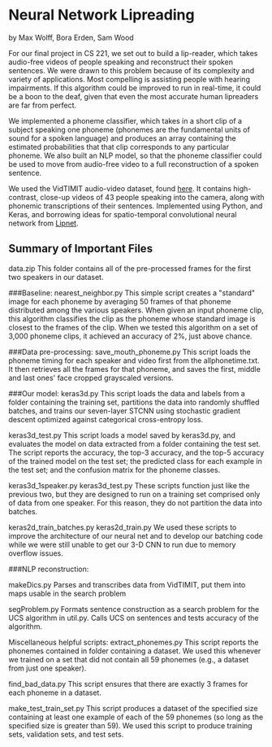 # Neural Network Lipreading 
by Max Wolff, Bora Erden, Sam Wood 

For our final project in CS 221, we set out to build a lip-reader, which takes audio-free videos of people speaking and reconstruct their spoken sentences. We were drawn to this problem because of its complexity and variety of applications. Most compelling is assisting people with hearing impairments. If this algorithm could be improved to run in real-time, it could be a boon to the deaf, given that even the most accurate human lipreaders are far from perfect.

We implemented a phoneme classifier, which takes in a short clip of a subject speaking one phoneme (phonemes are the fundamental units of sound for a spoken language) and produces an array containing the estimated probabilities that that clip corresponds to any particular phoneme. We also built an NLP model, so that the phoneme classifier could be used to move from audio-free video to a full reconstruction of a spoken sentence.
 

We used the VidTIMIT audio-video dataset, found [here](https://catalog.ldc.upenn.edu/docs/LDC93S1/). It contains high-contrast, close-up videos of 43 people speaking into the camera, along with phonemic transcriptions of their sentences. Implemented using Python, and Keras, and borrowing ideas for spatio-temporal convolutional neural network from [Lipnet](https://openreview.net/pdf?id=BkjLkSqxg). 




## Summary of Important Files 

data.zip
	This folder contains all of the pre-processed frames for the first two speakers in our dataset.

###Baseline:
nearest_neighbor.py
	This simple script creates a "standard" image for each phoneme by averaging
	50 frames of that phoneme distributed among the various speakers.
	When given an input phoneme clip, this algorithm classifies the clip as the phoneme
	whose standard image is closest to the frames of the clip.
	When we tested this algorithm on a set of 3,000 phoneme clips, it achieved an accuracy
	of 2%, just above chance.


###Data pre-processing:
save_mouth_phoneme.py
	This script loads the phoneme timing for each speaker and video first from the allphonetime.txt.
	It then retrieves all the frames for that phoneme, and saves the first, middle and last ones' face cropped grayscaled versions.

###Our model:
keras3d.py
	This script loads the data and labels from a folder containing the training set, partitions the data into randomly shuffled batches, and trains our seven-layer STCNN
	using stochastic gradient descent optimized against categorical cross-entropy loss.

keras3d_test.py
	This script loads a model saved by keras3d.py, and evaluates the model on data extracted
	from a folder containing the test set. The script reports the accuracy, the top-3 accuracy, and the top-5 accuracy of the trained model on the test set; the predicted class for each example in the test set; and the confusion matrix for the phoneme classes.

keras3d_1speaker.py
keras3d_test.py
	These scripts function just like the previous two, but they are designed to run on
	a training set comprised only of data from one speaker. For this reason, they do not
	partition the data into batches.

keras2d_train_batches.py
keras2d_train.py
	We used these scripts to improve the architecture of our neural net and to develop our batching code while we were still unable to get our 3-D CNN to run due to memory overflow issues.

###NLP reconstruction:

makeDics.py
	Parses and transcribes data from VidTIMIT, put them into maps usable in the search problem 

segProblem.py
	Formats sentence construction as a search problem for the UCS algorithm in util.py. Calls UCS on sentences and tests accuracy of the algorithm. 

Miscellaneous helpful scripts:
extract_phonemes.py
	This script reports the phonemes contained in folder containing a dataset. We used this
	whenever we trained on a set that did not contain all 59 phonemes (e.g., a dataset from just one speaker).

find_bad_data.py
	This script ensures that there are exactly 3 frames for each phoneme in a dataset.


make_test_train_set.py
	This script produces a dataset of the specified size containing at least one example
	of each of the 59 phonemes (so long as the specified size is greater than 59). We used this script to produce training sets, validation sets, and test sets.
